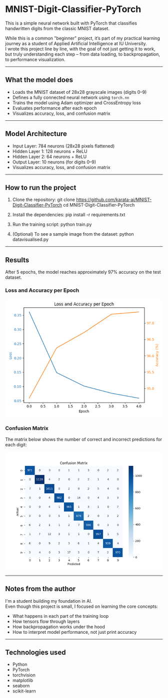 # MNIST-Digit-Classifier-PyTorch
This is a simple neural network built with PyTorch that classifies handwritten digits from the classic MNIST dataset.

While this is a common "beginner" project, it’s part of my practical learning journey as a student of Applied Artificial Intelligence at IU University.  
I wrote this project line by line, with the goal of not just getting it to work, but truly understanding each step – from data loading, to backpropagation, to performance visualization.

---

## What the model does

- Loads the MNIST dataset of 28x28 grayscale images (digits 0–9)
- Defines a fully connected neural network using `torch.nn`
- Trains the model using Adam optimizer and CrossEntropy loss
- Evaluates performance after each epoch
- Visualizes accuracy, loss, and confusion matrix

---

## Model Architecture

- Input Layer: 784 neurons (28x28 pixels flattened)
- Hidden Layer 1: 128 neurons + ReLU
- Hidden Layer 2: 64 neurons + ReLU
- Output Layer: 10 neurons (for digits 0–9)
- Visualizes accuracy, loss, and confusion matrix

---

## How to run the project

1. Clone the repository:
git clone https://github.com/karata-ai/MNIST-Digit-Classifier-PyTorch
cd MNIST-Digit-Classifier-PyTorch

2. Install the dependencies:
pip install -r requirements.txt

3. Run the training script:
python train.py

4. (Optional) To see a sample image from the dataset:
python datavisualised.py

---

## Results

After 5 epochs, the model reaches approximately 97% accuracy on the test dataset.

### Loss and Accuracy per Epoch

![Loss and Accuracy](loss_accuracy.png)

### Confusion Matrix

The matrix below shows the number of correct and incorrect predictions for each digit:

![Confusion Matrix](confusion_matrix.png)

---

## Notes from the author

I'm a student building my foundation in AI.  
Even though this project is small, I focused on learning the core concepts:
- What happens in each part of the training loop
- How tensors flow through layers
- How backpropagation works under the hood
- How to interpret model performance, not just print accuracy

---

## Technologies used

- Python
- PyTorch
- torchvision
- matplotlib
- seaborn
- scikit-learn
